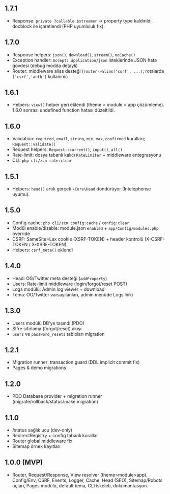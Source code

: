 ## 1.7.1
- Response: `private ?callable $streamer` → property type kaldırıldı, docblock ile işaretlendi (PHP uyumluluk fix).

## 1.7.0
- Response helpers: `json()`, `download()`, `stream()`, `noCache()`
- Exception handler: `Accept: application/json` isteklerinde JSON hata gövdesi (debug modda detaylı)
- Router: middleware alias desteği (`router->alias('csrf', ...)`; rotalarda `['csrf','auth']` kullanımı)

## 1.6.1
- Helpers: `view()` helper geri eklendi (theme > module > app çözümleme). 1.6.0 sonrası undefined function hatası düzeltildi.

## 1.6.0
- Validation: `required`, `email`, `string`, `min`, `max`, `confirmed` kuralları; `Request::validate()`
- Request helpers: `Request::current()`, `input()`, `all()`
- Rate-limit: dosya tabanlı kalıcı `RateLimiter` + middleware entegrasyonu
- CLI: `php cli/zcn rate:clear`

## 1.5.1
- Helpers: `head()` artık gerçek `\Core\Head` döndürüyor (Intelephense uyumu).

## 1.5.0
- Config cache: `php cli/zcn config:cache` / `config:clear`
- Modül enable/disable: module.json `enabled` + `app/Config/modules.php` override
- CSRF: SameSite=Lax cookie (XSRF-TOKEN) + header kontrolü (X-CSRF-TOKEN / X-XSRF-TOKEN)
- Helpers: `csrf_meta()` eklendi

## 1.4.0
- Head: OG/Twitter meta desteği (`addProperty`)
- Users: Rate-limit middleware (login/forgot/reset POST)
- Logs modülü: Admin log viewer + download
- Tema: OG/Twitter varsayılanları, admin menüde Logs linki

## 1.3.0
- Users modülü DB’ye taşındı (PDO)
- Şifre sıfırlama (forgot/reset) akışı
- `users` ve `password_resets` tabloları migration

## 1.2.1
- Migration runner: transaction guard (DDL implicit commit fix)
- Pages & demo migrations

## 1.2.0
- PDO Database provider + migration runner (migrate/rollback/status/make:migration)

## 1.1.0
- /status sağlık ucu (dev-only)
- RedirectRegistry + config tabanlı kurallar
- Router global middleware fix
- Sitemap örnek kayıtları

## 1.0.0 (MVP)
- Router, Request/Response, View resolver (theme>module>app), Config/Env,
  CSRF, Events, Logger, Cache, Head (SEO), Sitemap/Robots uçları, Pages modülü,
  default tema, CLI iskeleti, dokümantasyon.
